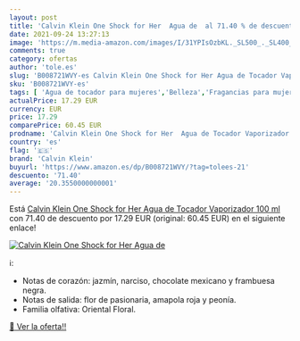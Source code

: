 ```yaml
---
layout: post
title: 'Calvin Klein One Shock for Her  Agua de  al 71.40 % de descuento'
date: 2021-09-24 13:27:13
image: 'https://m.media-amazon.com/images/I/31YPIsOzbKL._SL500_._SL400_.jpg'
comments: true
category: ofertas
author: 'tole.es'
slug: 'B008721WVY-es Calvin Klein One Shock for Her Agua de Tocador Vaporizador...'
sku: 'B008721WVY-es'
tags: [ 'Agua de tocador para mujeres','Belleza','Fragancias para mujeres','Perfumes y fragancias','agua','calvin klein','de','tocador', ]
actualPrice: 17.29 EUR
currency: EUR
price: 17.29
comparePrice: 60.45 EUR
prodname: 'Calvin Klein One Shock for Her  Agua de Tocador Vaporizador  100 ml'
country: 'es'
flag: '🇪🇸'
brand: 'Calvin Klein'
buyurl: 'https://www.amazon.es/dp/B008721WVY/?tag=tolees-21'
descuento: '71.40'
average: '20.3550000000001'
---
```


Está [Calvin Klein One Shock for Her  Agua de Tocador Vaporizador  100 ml](https://www.amazon.es/dp/B008721WVY/?tag=tolees-21) con 71.40 de descuento por 17.29 EUR (original: 60.45 EUR) en el siguiente enlace!

[![Calvin Klein One Shock for Her  Agua de ](https://m.media-amazon.com/images/I/31YPIsOzbKL._SL500_._SL400_.jpg)](https://www.amazon.es/dp/B008721WVY/?tag=tolees-21)

ℹ️:

- Notas de corazón: jazmín, narciso, chocolate mexicano y frambuesa negra.
- Notas de salida: flor de pasionaria, amapola roja y peonía.
- Familia olfativa: Oriental Floral.

[🛒 Ver la oferta!!](https://www.amazon.es/dp/B008721WVY/?tag=tolees-21)
